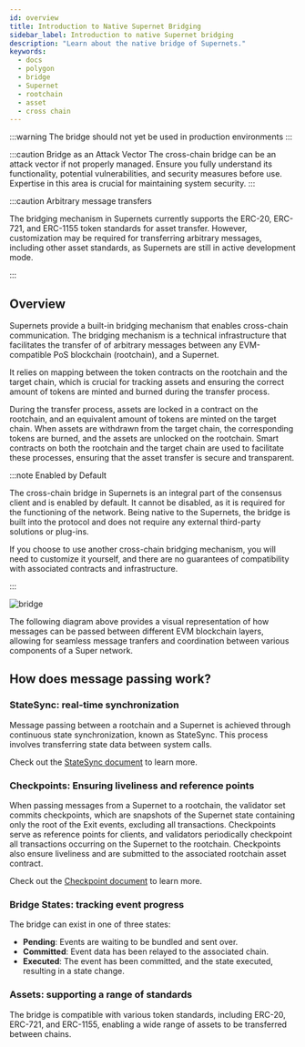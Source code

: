 ```yaml
---
id: overview
title: Introduction to Native Supernet Bridging
sidebar_label: Introduction to native Supernet bridging
description: "Learn about the native bridge of Supernets."
keywords:
  - docs
  - polygon
  - bridge
  - Supernet
  - rootchain
  - asset
  - cross chain
---
```


:::warning The bridge should not yet be used in production environments
:::

:::caution Bridge as an Attack Vector
The cross-chain bridge can be an attack vector if not properly managed. Ensure you fully understand its functionality, potential vulnerabilities, and security measures before use. Expertise in this area is crucial for maintaining system security.
:::

:::caution Arbitrary message transfers

The bridging mechanism in Supernets currently supports the ERC-20, ERC-721, and ERC-1155 token standards for asset transfer. However, customization may be required for transferring arbitrary messages, including other asset standards, as Supernets are still in active development mode.

:::

## Overview

Supernets provide a built-in bridging mechanism that enables cross-chain communication. The bridging mechanism is a technical infrastructure that facilitates the transfer of of arbitrary messages between any EVM-compatible PoS blockchain (rootchain), and a Supernet. 

It relies on mapping between the token contracts on the rootchain and the target chain, which is crucial for tracking assets and ensuring the correct amount of tokens are minted and burned during the transfer process.

During the transfer process, assets are locked in a contract on the rootchain, and an equivalent amount of tokens are minted on the target chain. When assets are withdrawn from the target chain, the corresponding tokens are burned, and the assets are unlocked on the rootchain. Smart contracts on both the rootchain and the target chain are used to facilitate these processes, ensuring that the asset transfer is secure and transparent.

:::note Enabled by Default

The cross-chain bridge in Supernets is an integral part of the consensus client and is enabled by default. It cannot be disabled, as it is required for the functioning of the network. Being native to the Supernets, the bridge is built into the protocol and does not require any external third-party solutions or plug-ins.

If you choose to use another cross-chain bridging mechanism, you will need to customize it yourself, and there are no guarantees of compatibility with associated contracts and infrastructure.

:::

<div style={{ display: 'flex', flexDirection: 'row', alignItems: 'center', justifyContent: 'space-between', flexWrap: 'wrap' }}>
  <img src="/img/supernets/l1-l2-l3.excalidraw.png" alt="bridge" style={{ display: 'block', margin: '0 auto', width: '290px', height: 'auto', objectFit: 'contain', order: '2' }} />
  <div style={{ width: 'calc(100% - 330px)', order: '1' }}>
    <p>The following diagram above provides a visual representation of how messages can be passed between different EVM blockchain layers, allowing for seamless message tranfers and coordination between various components of a Super network.</p>
    <h2>How does message passing work?</h2>
    <h3>StateSync: real-time synchronization</h3>
    <p>Message passing between a rootchain and a Supernet is achieved through continuous state synchronization, known as StateSync. This process involves transferring state data between system calls.</p>
    <p>Check out the <a href="/docs/supernets/design/bridge/statesync" style={{ textDecoration: 'underline' }}>StateSync document</a> to learn more.</p>
    <h3>Checkpoints: Ensuring liveliness and reference points</h3>
    <p>When passing messages from a Supernet to a rootchain, the validator set commits checkpoints, which are snapshots of the Supernet state containing only the root of the Exit events, excluding all transactions. Checkpoints serve as reference points for clients, and validators periodically checkpoint all transactions occurring on the Supernet to the rootchain. Checkpoints also ensure liveliness and are submitted to the associated rootchain asset contract.</p>
    <p>Check out the <a href="/docs/supernets/design/bridge/checkpoint.md" style={{ textDecoration: 'underline' }}>Checkpoint document</a> to learn more.</p>
    <h3>Bridge States: tracking event progress</h3>
    <p>The bridge can exist in one of three states:</p>
    <ul>
      <li><strong>Pending</strong>: Events are waiting to be bundled and sent over.</li>
      <li><strong>Committed</strong>: Event data has been relayed to the associated chain.</li>
      <li><strong>Executed</strong>: The event has been committed, and the state executed, resulting in a state change.</li>
    </ul>
    <h3>Assets: supporting a range of standards</h3>
    <p>The bridge is compatible with various token standards, including ERC-20, ERC-721, and ERC-1155, enabling a wide range of assets to be transferred between chains.</p>
  </div>
</div>
